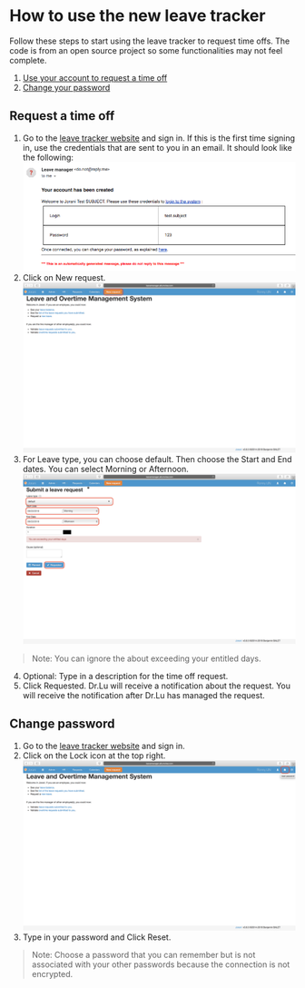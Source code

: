 # How to use the new leave tracker
Follow these steps to start using the leave tracker to request time offs. The code is from an open source project so some functionalities may not feel complete. 
 1. [Use your account to request a time off](#Request)
 2. [Change your password](#Pass) 

## <a name="Request"></a> Request a time off

 1. Go to the [leave tracker website](http://leavemanager.altumview.com/jorani) and sign in. If this is the first time signing in, use the credentials that are sent to you in an email. It should look like the following: ![9](img/9.png)
 2. Click on New request. ![5](img/5.png)
 3. For Leave type, you can choose default. Then choose the Start and End dates. You can select Morning or Afternoon.
![6](img/6.png)
> Note: You can ignore the about exceeding your entitled days.
 4. Optional: Type in a description for the time off request.
 5. Click Requested. Dr.Lu will receive a notification about the request. You will receive the notification after Dr.Lu has managed the request.
 
## <a name="Pass"></a> Change password
 1. Go to the [leave tracker website](http://leavemanager.altumview.com/jorani) and sign in.
 2. Click on the Lock icon at the top right. ![7](img/7.png)
 3. Type in your password and Click Reset.
> Note: Choose a password that you can remember but is not associated with your other passwords because the connection is not encrypted. 

<!--stackedit_data:
eyJoaXN0b3J5IjpbNTgzMjAxNDAwLC0yMDE3OTY2Njk2LC0xNj
Q3MjQ5NjAzLC0xNzY0MTg0MDU1LC05ODE0NDAyMzIsMTYxNTEx
NTY0LDE0NjM3NTA2OTIsNzU1NzI3MDg2LC0xMDUyMjA0OTQwLD
E4NDczNjY2MjQsMTU5NDk0NjE4NCwtNjAzODczMTAsLTExMjI1
NzMzMTYsNTI1ODY2NjE2LC01MzE2MTUyODMsLTUxMDk0NDI2NC
wtMTU5OTkxNjAyMSw4NjkzMjMyNDZdfQ==
-->